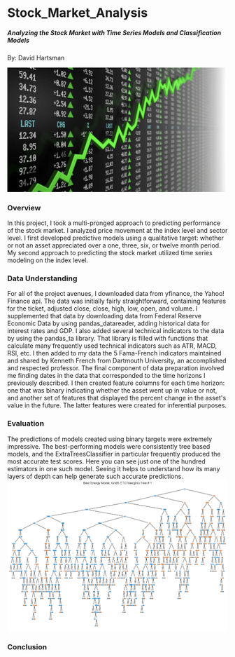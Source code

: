 # Stock_Market_Analysis
##### Analyzing the Stock Market with Time Series Models and Classification Models

By: David Hartsman

![Prices Being Charted in Real Time](./Files/stock_header.jpg)
### Overview
In this project, I took a multi-pronged approach to predicting performance of the stock market. I analyzed price movement at the index level and sector level. I first developed predictive models using a qualitative target: whether or not an asset appreciated over a one, three, six, or twelve month period. My second approach to predicting the stock market utilized time series modeling on the index level. 


### Data Understanding
For all of the project avenues, I downloaded data from yfinance, the Yahoo! Finance api. The data was initially fairly straightforward, containing features for the ticket, adjusted close, close, high, low, open, and volume. I supplemented that data by downloading data from Federal Reserve Economic Data by using pandas_datareader, adding historical data for interest rates and GDP. I also added several technical indicators to the data by using the pandas_ta library. That library is filled with functions that calculate many frequently used technical indicators such as ATR, MACD, RSI, etc. I then added to my data the 5 Fama-French indicators maintained and shared by Kenneth French from Dartmouth University, an accomplished and respected professor. The final component of data preparation involved me finding dates in the data that corresponded to the time horizons I previously described. I then created feature columns for each time horizon: one that was binary indicating whether the asset went up in value or not, and another set of features that displayed the percent change in the asset's value in the future. The latter features were created for inferential purposes.

### Evaluation
The predictions of models created using binary targets were extremely impressive. The best-performing models were consistently tree based models, and the ExtraTreesClassifier in particular frequently produced the most accurate test scores. Here you can see just one of the hundred estimators in one such model. Seeing it helps to understand how its many layers of depth can help generate such accurate predictions. 
![This ExtraTreesClassifier Estimator is quite complicated...](./Files/Energy_Grid_12m_tree.jpg)



### Conclusion

